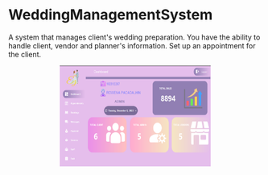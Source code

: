 # WeddingManagementSystem
A system that manages client's wedding preparation. You have the ability to handle client, vendor and planner's information. Set up an appointment for the client.

<div align='center'>
        <img align="center" alt="" width="300" height="200" src="WeddingManagementSystem/Resources/WeddingPreview.png">
</div>
